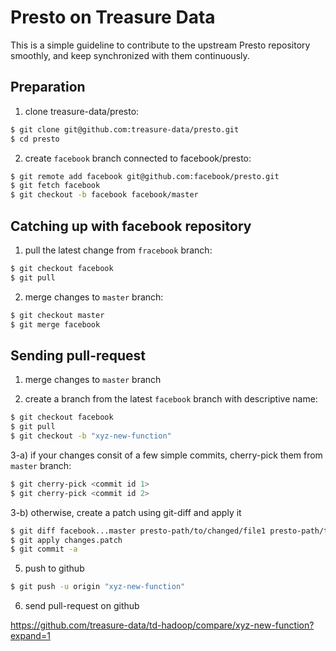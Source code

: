 # Presto on Treasure Data

This is a simple guideline to contribute to the upstream Presto repository smoothly, and keep synchronized with them continuously.

## Preparation

1) clone treasure-data/presto:

```sh
$ git clone git@github.com:treasure-data/presto.git
$ cd presto
```

2) create `facebook` branch connected to facebook/presto:

```sh
$ git remote add facebook git@github.com:facebook/presto.git
$ git fetch facebook
$ git checkout -b facebook facebook/master
```


## Catching up with facebook repository

1) pull the latest change from `fracebook` branch:

```sh
$ git checkout facebook
$ git pull
```

2) merge changes to `master` branch:

```sh
$ git checkout master
$ git merge facebook
```


## Sending pull-request

1) merge changes to `master` branch

2) create a branch from the latest `facebook` branch with descriptive name:

```sh
$ git checkout facebook
$ git pull
$ git checkout -b "xyz-new-function"
```

3-a) if your changes consit of a few simple commits, cherry-pick them from `master` branch:

```sh
$ git cherry-pick <commit id 1>
$ git cherry-pick <commit id 2>
```

3-b) otherwise, create a patch using git-diff and apply it

```sh
$ git diff facebook...master presto-path/to/changed/file1 presto-path/to/changed/file2 > changes.patch
$ git apply changes.patch
$ git commit -a
```

5) push to github

```sh
$ git push -u origin "xyz-new-function"
```

6) send pull-request on github

https://github.com/treasure-data/td-hadoop/compare/xyz-new-function?expand=1


